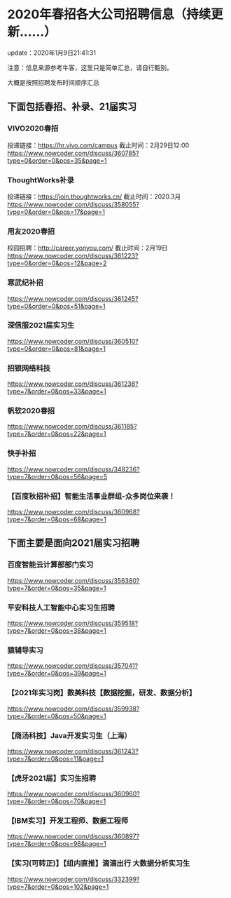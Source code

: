 ﻿# 2020年春招各大公司招聘信息（持续更新......）

update：2020年1月9日21:41:31


注意：信息来源参考牛客，这里只是简单汇总，请自行甄别。

大概是按照招聘发布时间顺序汇总

## 下面包括春招、补录、21届实习

### VIVO2020春招
投递链接：https://hr.vivo.com/campus
截止时间：2月29日12:00
https://www.nowcoder.com/discuss/360785?type=0&order=0&pos=35&page=1

### ThoughtWorks补录
投递链接：https://join.thoughtworks.cn/
截止时间：2020.3月
https://www.nowcoder.com/discuss/358055?type=0&order=0&pos=17&page=1

### 用友2020春招
校园招聘：http://career.yonyou.com/
截止时间：2月19日
https://www.nowcoder.com/discuss/361223?type=0&order=0&pos=12&page=2

### 寒武纪补招
https://www.nowcoder.com/discuss/361245?type=0&order=0&pos=51&page=1

### 深信服2021届实习生
https://www.nowcoder.com/discuss/360510?type=0&order=0&pos=81&page=1

### 招银网络科技
https://www.nowcoder.com/discuss/361236?type=7&order=0&pos=33&page=1

### 帆软2020春招
https://www.nowcoder.com/discuss/361185?type=7&order=0&pos=22&page=1

### 快手补招
https://www.nowcoder.com/discuss/348236?type=7&order=0&pos=56&page=5

### 【百度秋招补招】智能生活事业群组-众多岗位来袭！
https://www.nowcoder.com/discuss/360968?type=7&order=0&pos=68&page=1

## 下面主要是面向2021届实习招聘

### 百度智能云计算部部门实习
https://www.nowcoder.com/discuss/356380?type=7&order=0&pos=35&page=1

### 平安科技人工智能中心实习生招聘
https://www.nowcoder.com/discuss/359518?type=7&order=0&pos=38&page=1

### 猿辅导实习
https://www.nowcoder.com/discuss/357041?type=7&order=0&pos=39&page=1

### 【2021年实习岗】数美科技【数据挖掘，研发、数据分析】
https://www.nowcoder.com/discuss/359938?type=7&order=0&pos=50&page=1

### 【商汤科技】Java开发实习生（上海）
https://www.nowcoder.com/discuss/361243?type=7&order=0&pos=11&page=1

### 【虎牙2021届】实习生招聘
https://www.nowcoder.com/discuss/360960?type=7&order=0&pos=70&page=1

### 【IBM实习】开发工程师、数据工程师
https://www.nowcoder.com/discuss/360897?type=7&order=0&pos=98&page=1

### 【实习(可转正)】【组内直推】滴滴出行 大数据分析实习生
https://www.nowcoder.com/discuss/332399?type=7&order=0&pos=102&page=1